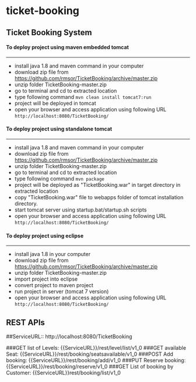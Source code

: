 # ticket-booking
## Ticket Booking System


#### To deploy project using maven embedded tomcat
---------------------------------------------------
* install java 1.8 and maven  command in your computer
* download zip file from https://github.com/rmsor/TicketBooking/archive/master.zip
* unzip folder TicketBooking-master.zip
* go to terminal and cd to extracted location
* type following command
	`mvn clean install tomcat7:run`
* project will be deployed in tomcat
* open your browser and access application using following URL
	`http://localhost:8080/TicketBooking/`
	

#### To deploy project using standalone tomcat
---------------------------------------------------
* install java 1.8 and maven command in your computer
* download zip file from https://github.com/rmsor/TicketBooking/archive/master.zip
* unzip folder TicketBooking-master.zip
* go to terminal and cd to extracted location
* type following command
	`mvn package`
* project will be deployed as "TicketBooking.war" in target directory in extracted location
* copy "TicketBooking.war" file to webapps folder of tomcat installation directory.
* start tomcat server using startup.bat/startup.sh scripts
* open your browser and access application using following URL
	`http://localhost:8080/TicketBooking/`
	
#### To deploy project using eclipse
---------------------------------------------------
* install java 1.8 in your computer
* download zip file from https://github.com/rmsor/TicketBooking/archive/master.zip
* unzip folder TicketBooking-master.zip
* import project into eclipse
* convert project to maven project
* run project in server (tomcat 7 version)
* open your browser and access application using following URL
	`http://localhost:8080/TicketBooking/`


## REST APIs

##ServiceURL:: http://localhost:8080/TicketBooking

###GET list of Levels:              {{ServiceURL}}/rest/level/list/v1_0
###GET available Seat:              {{ServiceURL}}/rest/booking/seatsavailable/v1_0
###POST Add booking:                {{ServiceURL}}/rest/booking/add/v1_0
###PUT Reserve booking:             {{ServiceURL}}/rest/booking/reserve/v1_0
###GET List of booking by Customer: {{ServiceURL}}rest/booking/list/v1_0


	